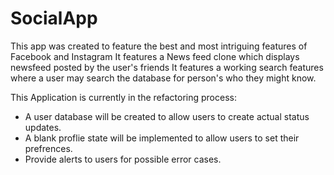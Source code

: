 # SocialApp
This app was created to feature the best and most intriguing features of Facebook and Instagram
It features a News feed clone which displays newsfeed posted by the user's friends 
It features a working search features where a user may search the database for person's who they might know.

This Application is currently in the refactoring process: 
  - A user database will be created to allow users to create actual status updates.
  - A blank proflie state will be implemented to allow users to set their prefrences.
  - Provide alerts to users for possible error cases.
  
